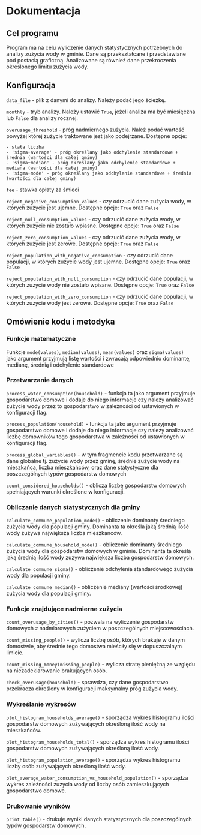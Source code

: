 # Dokumentacja
## Cel programu
Program ma na celu wyliczenie danych statystycznych potrzebnych do analizy zużycia wody w gminie. Dane są przekształcane i 
przedstawiane pod postacią graficzną. Analizowane są również dane przekroczenia określonego limitu zużycia wody.

## Konfiguracja
`data_file` - plik z danymi do analizy. Należy podać jego ścieżkę. 

`monthly` - tryb analizy. Należy ustawić `True`, jeżeli analiza ma być miesięczna lub `False` dla analizy rocznej.

`overusage_threshold` - próg nadmiernego zużycia. Należ podać wartość powyżej której zużycie traktowane jest jako podejrzane. 
Dostępne opcje:

    - stała liczba
    - 'sigma+average' - próg określany jako odchylenie standardowe + średnia (wartości dla całej gminy)
    - 'sigma+median' - próg określany jako odchylenie standardowe + mediana (wartości dla całej gminy)
    - 'sigma+mode' - próg określany jako odchylenie standardowe + średnia (wartości dla całej gminy)


`fee` - stawka opłaty za śmieci

`reject_negative_consumption_values` - czy odrzucić dane zużycia wody, w których zużycie jest ujemne. Dostępne opcje:
`True` oraz `False`

`reject_null_consumption_values` - czy odrzucić dane zużycia wody, w których zużycie nie zostało wpiasne. Dostępne opcje:
`True` oraz `False`

`reject_zero_consumption_values` - czy odrzucić dane zużycia wody, w których zużycie jest zerowe. Dostępne opcje:
`True` oraz `False`

`reject_population_with_negative_consumption` - czy odrzucić dane populacji, w których zużycie wody jest ujemne. Dostępne opcje:
`True` oraz `False`

`reject_population_with_null_consumption` - czy odrzucić dane populacji, w których zużycie wody nie zostało wpisane. Dostępne opcje:
`True` oraz `False`

`reject_population_with_zero_consumption` - czy odrzucić dane populacji, w których zużycie wody jest zerowe. Dostępne opcje:
`True` oraz `False`

## Omówienie kodu i metodyka

### Funkcje matematyczne

Funkcje `mode(values)`, `median(values)`, `mean(values)` oraz `sigma(values)` jako argument przyjmują listę wartości i zwracają odpowiednio dominantę, 
medianę, średnią i odchylenie standardowe

### Przetwarzanie danych
`process_water_consumption(household)` - funkcja ta jako argument przyjmuje gospodarstwo domowe i dodaje do niego informacje
czy należy analizować zużycie wody przez to gospodarstwo w zależności od ustawionych w konfiguracji flag.

`process_population(household)` - funkcja ta jako argument przyjmuje gospodarstwo domowe i dodaje do niego informacje
czy należy analizować liczbę domowników tego gospodarstwa w zależności od ustawionych w konfiguracji flag.

`process_global_variables()` - w tym fragmencie kodu przetwarzane są dane globalne tj. zużycie wody przez gminę, średnie
zużycie wody na mieszkańca, liczba mieszkańców, oraz dane statystyczne dla poszczególnych typów gospodarstw domowych

`count_considered_households()` - oblicza liczbę gospodarstw domowych spełniających warunki określone w konfiguracji.

### Obliczanie danych statystycznych dla gminy
`calculate_commune_population_mode()` - obliczenie dominanty średniego zużycia wody dla populacji gminy.
Dominanta ta określa jaką średnią ilość wody zużywa największa liczba mieszkańców.

`calculate_commune_household_mode()` - obliczenie dominanty średniego zużycia wody dla gospodarstw domowych w gminie.
Dominanta ta określa jaką średnią ilość wody zużywa największa liczba gospodarstw domowych.

`calculate_commune_sigma()` - obliczenie odchylenia standardowego zużycia wody dla populacji gminy.

`calculate_commune_median()` - obliczenie mediany (wartości środkowej) zużycia wody dla populacji gminy.


### Funkcje znajdujące nadmierne zużycia
`count_overusage_by_cities()` - pozwala na wyliczenie gospodarstw domowych z nadmiarowych zużyciem w poszczególnych
miejscowościach.

`count_missing_people()` - wylicza liczbę osób, których brakuje w danym domostwie, aby średnie tego domostwa mieściły się
w dopuszczalnym limicie.

`count_missing_money(missing_people)` - wylicza stratę pieniężną ze względu na niezadeklarowanie brakujących osób.

`check_overusage(household)` - sprawdza, czy dane gospodarstwo przekracza określony w konfiguracji maksymalny próg zużycia wody.

### Wykreślanie wykresów

`plot_histogram_households_average()` - sporządza wykres histogramu ilości gospodarstw domowych zużywających określoną 
ilość wody na mieszkańców.

`plot_histogram_households_total()` - sporządza wykres histogramu ilości gospodarstw domowych zużywających określoną 
ilość wody.

`plot_histogram_population_average()` - sporządza wykres histogramu liczby osób zużywających określoną ilość wody.

`plot_average_water_consumption_vs_household_population()` - sporządza wykres zależności zużycia wody od liczby osób 
zamieszkujących gospodarstwo domowe.

### Drukowanie wyników
`print_table()` - drukuje wyniki danych statystycznych dla poszczególnych typów gospodarstw domowych.




